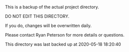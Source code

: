 This is a backup of the actual project directory. 

DO NOT EDIT THIS DIRECTORY.

If you do, changes will be overwritten daily.

Please contact Ryan Peterson for more details or questions.

This directory was last backed up at 2020-05-18 18:20:40

